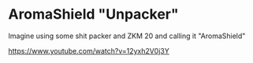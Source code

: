 # AromaShield "Unpacker"
Imagine using some shit packer and ZKM 20 and calling it "AromaShield"

https://www.youtube.com/watch?v=12yxh2V0j3Y
